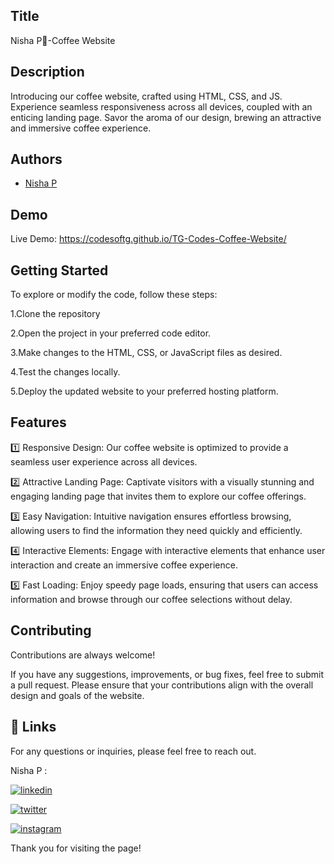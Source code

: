 
## Title

Nisha P🖤-Coffee Website
## Description 

Introducing our coffee website, crafted using HTML, CSS, and JS. Experience seamless responsiveness across all devices, coupled with an enticing landing page. Savor the aroma of our design, brewing an attractive and immersive coffee experience.
## Authors

- [Nisha P](https://www.github.com/nishap24) 


## Demo

Live Demo:  https://codesoftg.github.io/TG-Codes-Coffee-Website/
    

## Getting Started

To explore or modify the code, follow these steps:

1.Clone the repository

2.Open the project in your preferred code editor.

3.Make changes to the HTML, CSS, or JavaScript files as desired.

4.Test the changes locally.

5.Deploy the updated website to your preferred hosting platform.


## Features

1️⃣ Responsive Design: Our coffee website is optimized to provide a seamless user experience across all devices.

2️⃣ Attractive Landing Page: Captivate visitors with a visually stunning and engaging landing page that invites them to explore our coffee offerings.

3️⃣ Easy Navigation: Intuitive navigation ensures effortless browsing, allowing users to find the information they need quickly and efficiently.

4️⃣ Interactive Elements: Engage with interactive elements that enhance user interaction and create an immersive coffee experience.

5️⃣ Fast Loading: Enjoy speedy page loads, ensuring that users can access information and browse through our coffee selections without delay.





## Contributing

Contributions are always welcome!

If you have any suggestions, improvements, or bug fixes, feel free to submit a pull request. Please ensure that your contributions align with the overall design and goals of the website. 


## 🔗 Links

For any questions or inquiries, please feel free to reach out. 

Nisha P :

[![linkedin](https://img.shields.io/badge/linkedin-0A66C2?style=for-the-badge&logo=linkedin&logoColor=white)](https://www.linkedin.com/in/nishap/)


[![twitter](https://img.shields.io/badge/twitter-1DA1F2?style=for-the-badge&logo=twitter&logoColor=white)](https://twitter.com/nishap24)

[![instagram](https://img.shields.io/badge/instagram-E4405F?style=for-the-badge&logo=instagram&logoColor=white)](https://instagram.com/_nisha_2407_)


Thank you for visiting the page!
